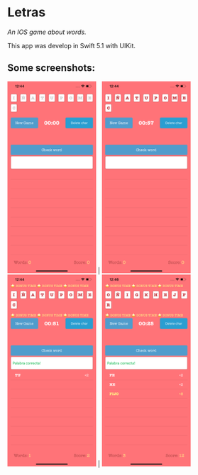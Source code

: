 # Letras
*An IOS game about words.*

This app was develop in Swift 5.1 with UIKit.

## Some screenshots:

<img src="images_readme/0.png" alt="drawing" width="200"/>  |  <img src="images_readme/1.png" alt="drawing" width="200"/>
<img src="images_readme/2.png" alt="drawing" width="200"/>  |  <img src="images_readme/3.png" alt="drawing" width="200"/>




